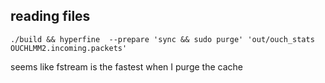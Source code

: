## reading files

```
./build && hyperfine  --prepare 'sync && sudo purge' 'out/ouch_stats OUCHLMM2.incoming.packets'
```

seems like fstream is the fastest when I purge the cache

